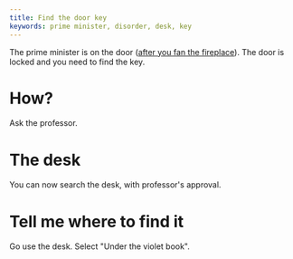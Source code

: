 ```yaml
---
title: Find the door key
keywords: prime minister, disorder, desk, key
---
```


The prime minister is on the door ([after you fan the fireplace](03-fireplace.md)). The door is locked and you need to find the key.

# How?
Ask the professor.

# The desk
You can now search the desk, with professor's approval.

# Tell me where to find it
Go use the desk. Select "Under the violet book".
